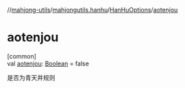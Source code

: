 //[mahjong-utils](../../../index.md)/[mahjongutils.hanhu](../index.md)/[HanHuOptions](index.md)/[aotenjou](aotenjou.md)

# aotenjou

[common]\
val [aotenjou](aotenjou.md): [Boolean](https://kotlinlang.org/api/latest/jvm/stdlib/kotlin/-boolean/index.html) = false

是否为青天井规则
